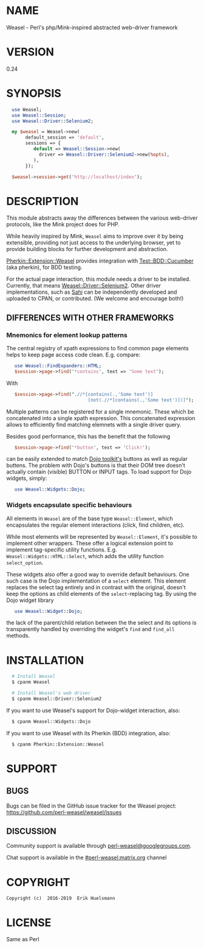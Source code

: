 

# NAME

Weasel - Perl's php/Mink-inspired abstracted web-driver framework

# VERSION

0.24

# SYNOPSIS

```perl
  use Weasel;
  use Weasel::Session;
  use Weasel::Driver::Selenium2;

  my $weasel = Weasel->new(
       default_session => 'default',
       sessions => {
          default => Weasel::Session->new(
            driver => Weasel::Driver::Selenium2->new(%opts),
          ),
       });

  $weasel->session->get('http://localhost/index');
```

# DESCRIPTION

This module abstracts away the differences between the various
web-driver protocols, like the Mink project does for PHP.

While heavily inspired by Mink, `Weasel` aims to improve over it
by being extensible, providing not just access to the underlying
browser, yet to provide building blocks for further development
and abstraction.

[Pherkin::Extension::Weasel](https://github.com/perl-weasel/pherkin-extension-weasel)
provides integration with
[Test::BDD::Cucumber](https://github.com/pjlsergeant/test-bdd-cucumber-perl)
(aka pherkin), for BDD testing.

For the actual page interaction, this module needs a driver to
be installed.  Currently, that means
[Weasel::Driver::Selenium2](https://github.com/perl-weasel/weasel-driver-selenium2).
Other driver implementations, such as [Sahi](http://sahipro.com/)
can be independently developed and uploaded to CPAN, or contributed.
(We welcome and encourage both!)


## DIFFERENCES WITH OTHER FRAMEWORKS


### Mnemonics for element lookup patterns

The central registry of xpath expressions to find common page elements
helps to keep page access code clean. E.g. compare:

```perl
   use Weasel::FindExpanders::HTML;
   $session->page->find('*contains', text => 'Some text');
```

With

```perl
   $session->page->find(".//*[contains(.,'Some text')]
                              [not(.//*[contains(.,'Some text')])]");
```

Multiple patterns can be registered for a single mnemonic. These
which be concatenated into a single xpath expression. This concatenated
expression allows to efficiently find matching elemnets with a single
driver query.

Besides good performance, this has the benefit that the following

```perl
   $session->page->find('*button', text => 'Click!');
```

can be easily extended to match
[Dojo toolkit's](http://dojotoolkit.org/documentation/) buttons as well
as regular buttens. The problem with Dojo's buttons is that their DOM
tree doesn't actually contain (visible) BUTTON or INPUT tags. To load
support for Dojo widgets, simply:

```perl
   use Weasel::Widgets::Dojo;
```

### Widgets encapsulate specific behaviours

All elements in `Weasel` are of the base type `Weasel::Element`, which
encapsulates the regular element interactions (click, find children, etc).

While most elements will be represented by `Weasel::Element`, it's possible
to implement other wrappers.  These offer a logical extension point to
implement tag-specific utility functions.  E.g.
`Weasel::Widgets::HTML::Select`, which adds the utility function
`select_option`.

These widgets also offer a good way to override default behaviours.  One
such case is the Dojo implementation of a `select` element.  This element
replaces the select tag entirely and in contrast with the original, doesn't
keep the options as child elements of the `select`-replacing tag.  By using
the Dojo widget library

```perl
   use Weasel::Widget::Dojo;
```

the lack of the parent/child relation between the the select and its options
is transparently handled by overriding the widget's `find` and `find_all`
methods.

# INSTALLATION

```sh
  # Install Weasel
  $ cpanm Weasel

  # Install Weasel's web driver
  $ cpanm Weasel::Driver::Selenium2
```

If you want to use Weasel's support for Dojo-widget interaction, also:

```sh
  $ cpanm Weasel::Widgets::Dojo
```

If you want to use Weasel with its Pherkin (BDD) integration, also:

```sh
  $ cpanm Pherkin::Extension::Weasel
```

# SUPPORT

## BUGS

Bugs can be filed in the GitHub issue tracker for the Weasel project:
 https://github.com/perl-weasel/weasel/issues

## DISCUSSION

Community support is available through
[perl-weasel@googlegroups.com](mailto:perl-weasel@googlegroups.com).

Chat support is available in the
[#perl-weasel:matrix.org](https://vector.im/beta/#/room/#perl-weasel:matrix.org)
channel

# COPYRIGHT

```
Copyright (c)  2016-2019  Erik Huelsmann
```

# LICENSE

Same as Perl
